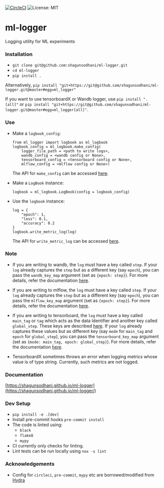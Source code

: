 [![CircleCI](https://circleci.com/gh/shagunsodhani/ml-logger.svg?style=svg)](https://circleci.com/gh/shagunsodhani/ml-logger) ![License: MIT](https://img.shields.io/badge/License-MIT-green.svg)

# ml-logger
Logging utility for ML experiments

### Installation

* `git clone git@github.com:shagunsodhani/ml-logger.git`
* `cd ml-logger`
* `pip install .`

Alternatively, `pip install "git+https://git@github.com/shagunsodhani/ml-logger.git@master#egg=ml_logger"`

If you want to use tensorboardX or Wandb logger, use `pip install ".[all]"` or `pip install "git+https://git@github.com/shagunsodhani/ml-logger.git@master#egg=ml_logger[all]"`.

### Use

* Make a `logbook_config`:

    ```
    from ml_logger import logbook as ml_logbook
    logbook_config = ml_logbook.make_config(
        logger_file_path = <path to write logs>,
        wandb_config = <wandb config or None>,
        tensorboard_config = <tensorboard config or None>,
        mlflow_config = <mlflow config or None>)
    ```

    The API for `make_config` can be accessed [here](https://shagunsodhani.com/ml-logger/ml_logger.html?highlight=logbook%20make_config#ml_logger.logbook.make_config).

* Make a `LogBook` instance:

    ```
    logbook = ml_logbook.LogBook(config = logbook_config)
    ```

* Use the `logbook` instance:

    ```
    log = {
        "epoch": 1,
        "loss": 0.1,
        "accuracy": 0.2
    }
    logbook.write_metric_log(log)
    ```
    The API for `write_metric_log` can be accessed [here](https://shagunsodhani.com/ml-logger/ml_logger.html?highlight=write_metric_log#ml_logger.logbook.LogBook.write_metric_log).

### Note

* If you are writing to wandb, the `log` must have a key called `step`. If your `log` already captures the `step` but as a different key (say `epoch`), you can pass the `wandb_key_map` argument (set as `{epoch: step}`). For more details, refer the documentation [here](https://shagunsodhani.com/ml-logger/ml_logger.html?highlight=make_config#ml_logger.logbook.make_config).

* If you are writing to mlflow, the `log` must have a key called `step`. If your `log` already captures the `step` but as a different key (say `epoch`), you can pass the `mlflow_key_map` argument (set as `{epoch: step}`). For more details, refer the documentation [here](https://shagunsodhani.com/ml-logger/ml_logger.html?highlight=make_config#ml_logger.logbook.make_config).

* If you are writing to tensorboard, the `log` must have a key called `main_tag` or `tag` which acts as the data Identifier and another key called `global_step`. These keys are described [here](https://tensorboardx.readthedocs.io/en/latest/tensorboard.html#tensorboardX.SummaryWriter.add_scalars). If your `log` already captures these values but as different key (say `mode` for `main_tag` and `epoch` for `global_step`), you can pass the `tensorboard_key_map` argument (set as `{mode: main_tag, epoch: global_step}`). For more details, refer the documentation [here](https://shagunsodhani.com/ml-logger/ml_logger.html?highlight=make_config#ml_logger.logbook.make_config).

* TensorboardX sometimes throws an error when logging metrics whose value is of type string. Currently, such metrics are not logged.

### Documentation

[https://shagunsodhani.github.io/ml-logger](https://shagunsodhani.github.io/ml-logger/)

### Dev Setup

* `pip install -e .[dev]`
* Install pre-commit hooks `pre-commit install`
* The code is linted using:
    * `black`
    * `flake8`
    * `mypy`
* CI currently only checks for linting. 
* Lint tests can be run locally using `nox -s lint`

### Acknowledgements

* Config for `circleci`, `pre-commit`, `mypy` etc are borrowed/modified from [Hydra](https://github.com/facebookresearch/hydra)

